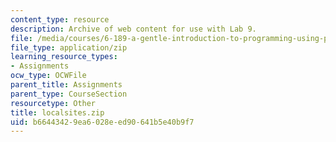 ```yaml
---
content_type: resource
description: Archive of web content for use with Lab 9.
file: /media/courses/6-189-a-gentle-introduction-to-programming-using-python-january-iap-2008/b66443429ea6028eed90641b5e40b9f7_localsites.zip
file_type: application/zip
learning_resource_types:
- Assignments
ocw_type: OCWFile
parent_title: Assignments
parent_type: CourseSection
resourcetype: Other
title: localsites.zip
uid: b6644342-9ea6-028e-ed90-641b5e40b9f7
---
```


